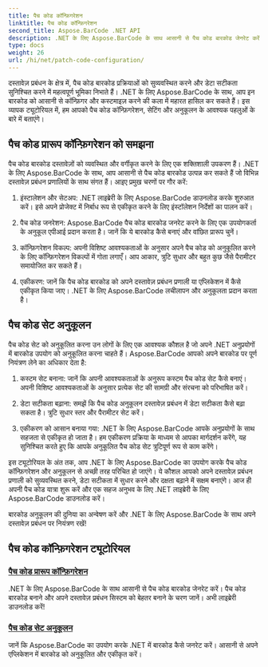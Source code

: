 ```yaml
---
title: पैच कोड कॉन्फ़िगरेशन
linktitle: पैच कोड कॉन्फ़िगरेशन
second_title: Aspose.BarCode .NET API
description: .NET के लिए Aspose.BarCode के साथ आसानी से पैच कोड बारकोड जेनरेट करें। Aspose.BarCode ट्यूटोरियल्स के साथ पैच कोड प्रारूपों को कॉन्फ़िगर और कस्टमाइज़ करने का तरीका जानें।
type: docs
weight: 26
url: /hi/net/patch-code-configuration/
---
```


दस्तावेज़ प्रबंधन के क्षेत्र में, पैच कोड बारकोड प्रक्रियाओं को सुव्यवस्थित करने और डेटा सटीकता सुनिश्चित करने में महत्वपूर्ण भूमिका निभाते हैं। .NET के लिए Aspose.BarCode के साथ, आप इन बारकोड को आसानी से कॉन्फ़िगर और कस्टमाइज़ करने की कला में महारत हासिल कर सकते हैं। इस व्यापक ट्यूटोरियल में, हम आपको पैच कोड कॉन्फ़िगरेशन, सेटिंग और अनुकूलन के आवश्यक पहलुओं के बारे में बताएंगे।

## पैच कोड प्रारूप कॉन्फ़िगरेशन को समझना

पैच कोड बारकोड दस्तावेज़ों को व्यवस्थित और वर्गीकृत करने के लिए एक शक्तिशाली उपकरण हैं। .NET के लिए Aspose.BarCode के साथ, आप आसानी से पैच कोड बारकोड उत्पन्न कर सकते हैं जो विभिन्न दस्तावेज़ प्रबंधन प्रणालियों के साथ संगत हैं। आइए प्रमुख चरणों पर गौर करें:

1. इंस्टालेशन और सेटअप: .NET लाइब्रेरी के लिए Aspose.BarCode डाउनलोड करके शुरुआत करें। इसे अपने प्रोजेक्ट में निर्बाध रूप से एकीकृत करने के लिए इंस्टॉलेशन निर्देशों का पालन करें।

2. पैच कोड जनरेशन: Aspose.BarCode पैच कोड बारकोड जनरेट करने के लिए एक उपयोगकर्ता के अनुकूल एपीआई प्रदान करता है। जानें कि ये बारकोड कैसे बनाएं और वांछित प्रारूप चुनें।

3. कॉन्फ़िगरेशन विकल्प: अपनी विशिष्ट आवश्यकताओं के अनुसार अपने पैच कोड को अनुकूलित करने के लिए कॉन्फ़िगरेशन विकल्पों में गोता लगाएँ। आप आकार, त्रुटि सुधार और बहुत कुछ जैसे पैरामीटर समायोजित कर सकते हैं।

4. एकीकरण: जानें कि पैच कोड बारकोड को अपने दस्तावेज़ प्रबंधन प्रणाली या एप्लिकेशन में कैसे एकीकृत किया जाए। .NET के लिए Aspose.BarCode लचीलापन और अनुकूलता प्रदान करता है।

## पैच कोड सेट अनुकूलन

पैच कोड सेट को अनुकूलित करना उन लोगों के लिए एक आवश्यक कौशल है जो अपने .NET अनुप्रयोगों में बारकोड उपयोग को अनुकूलित करना चाहते हैं। Aspose.BarCode आपको अपने बारकोड पर पूर्ण नियंत्रण लेने का अधिकार देता है:

1. कस्टम सेट बनाना: जानें कि अपनी आवश्यकताओं के अनुरूप कस्टम पैच कोड सेट कैसे बनाएं। अपनी विशिष्ट आवश्यकताओं के अनुसार प्रत्येक सेट की सामग्री और संरचना को परिभाषित करें।

2. डेटा सटीकता बढ़ाना: समझें कि पैच कोड अनुकूलन दस्तावेज़ प्रबंधन में डेटा सटीकता कैसे बढ़ा सकता है। त्रुटि सुधार स्तर और पैरामीटर सेट करें।

3. एकीकरण को आसान बनाया गया: .NET के लिए Aspose.BarCode आपके अनुप्रयोगों के साथ सहजता से एकीकृत हो जाता है। हम एकीकरण प्रक्रिया के माध्यम से आपका मार्गदर्शन करेंगे, यह सुनिश्चित करते हुए कि आपके अनुकूलित पैच कोड सेट त्रुटिपूर्ण रूप से काम करेंगे।

इस ट्यूटोरियल के अंत तक, आप .NET के लिए Aspose.BarCode का उपयोग करके पैच कोड कॉन्फ़िगरेशन और अनुकूलन से अच्छी तरह परिचित हो जाएंगे। ये कौशल आपको अपने दस्तावेज़ प्रबंधन प्रणाली को सुव्यवस्थित करने, डेटा सटीकता में सुधार करने और दक्षता बढ़ाने में सक्षम बनाएंगे। आज ही अपनी पैच कोड यात्रा शुरू करें और एक सहज अनुभव के लिए .NET लाइब्रेरी के लिए Aspose.BarCode डाउनलोड करें। 

बारकोड अनुकूलन की दुनिया का अन्वेषण करें और .NET के लिए Aspose.BarCode के साथ अपने दस्तावेज़ प्रबंधन पर नियंत्रण रखें!
## पैच कोड कॉन्फ़िगरेशन ट्यूटोरियल
### [पैच कोड प्रारूप कॉन्फ़िगरेशन](./patch-code-format-configuration/)
.NET के लिए Aspose.BarCode के साथ आसानी से पैच कोड बारकोड जेनरेट करें। पैच कोड बारकोड बनाने और अपने दस्तावेज़ प्रबंधन सिस्टम को बेहतर बनाने के चरण जानें। अभी लाइब्रेरी डाउनलोड करें!
### [पैच कोड सेट अनुकूलन](./patch-code-set-customization/)
जानें कि Aspose.BarCode का उपयोग करके .NET में बारकोड कैसे जनरेट करें। आसानी से अपने एप्लिकेशन में बारकोड को अनुकूलित और एकीकृत करें।